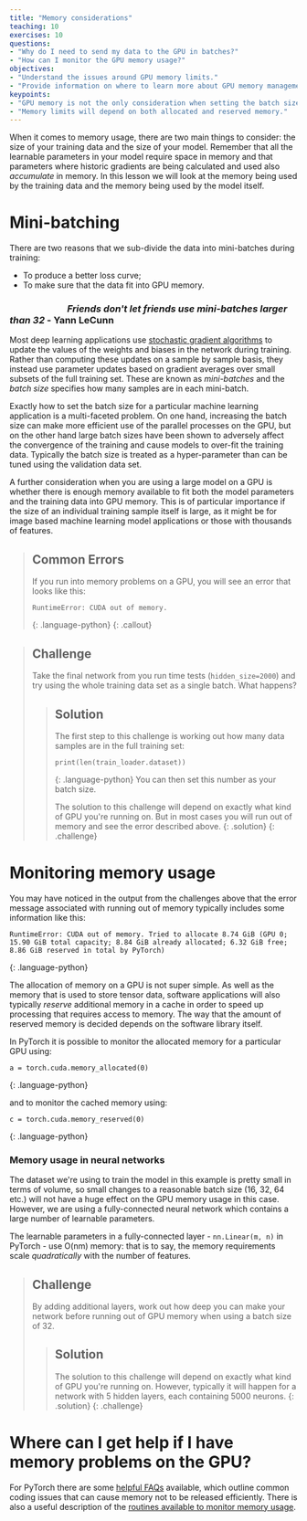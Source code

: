 ```yaml
---
title: "Memory considerations"
teaching: 10
exercises: 10
questions:
- "Why do I need to send my data to the GPU in batches?"
- "How can I monitor the GPU memory usage?"
objectives:
- "Understand the issues around GPU memory limits."
- "Provide information on where to learn more about GPU memory management."
keypoints:
- "GPU memory is not the only consideration when setting the batch size."
- "Memory limits will depend on both allocated and reserved memory."
---
```


When it comes to memory usage, there are two main things to consider: the size of your training data and the size of your model. Remember that all the learnable parameters in your model require space in memory and that parameters where historic gradients are being calculated and used also *accumulate* in memory. In this lesson we will look at the memory being used by the training data and the memory being used by the model itself.

# Mini-batching

There are two reasons that we sub-divide the data into mini-batches during training:

* To produce a better loss curve;
* To make sure that the data fit into GPU memory.

### &nbsp; &nbsp; &nbsp; &nbsp; &nbsp; &nbsp; &nbsp; &nbsp; &nbsp; &nbsp; &nbsp; &nbsp; &nbsp; *Friends don't let friends use mini-batches larger than 32* - Yann LeCunn

Most deep learning applications use [stochastic gradient algorithms](https://hsf-training.github.io/hsf-training-ml-webpage/02-mltechnical/index.html) to update the values of the weights and biases in the network during training. Rather than computing these updates on a sample by sample basis, they instead use parameter updates based on gradient averages over small subsets of the full training set. These are known as *mini-batches* and the *batch size* specifies how many samples are in each mini-batch. 

Exactly how to set the batch size for a particular machine learning application is a multi-faceted problem. On one hand, increasing the batch size can make more efficient use of the parallel processes on the GPU, but on the other hand large batch sizes have been shown to adversely affect the convergence of the training and cause models to over-fit the training data. Typically the batch size is treated as a hyper-parameter than can be tuned using the validation data set.

A further consideration when you are using a large model on a GPU is whether there is enough memory available to fit both the model parameters and the training data into GPU memory. This is of particular importance if the size of an individual training sample itself is large, as it might be for image based machine learning model applications or those with thousands of features. 

> ## Common Errors
> If you run into memory problems on a GPU, you will see an error that looks like this:
>
> ~~~
> RuntimeError: CUDA out of memory.
> ~~~
> {: .language-python}
{: .callout}

> ## Challenge
> Take the final network from you run time tests (`hidden_size=2000`) and try using the whole training data set as a single batch. What happens?
> 
> > ## Solution
> > 
> > The first step to this challenge is working out how many data samples are in the full training set:
> > ~~~
> > print(len(train_loader.dataset))
> > ~~~
> > {: .language-python}
> > You can then set this number as your batch size.
> > 
> > The solution to this challenge will depend on exactly what kind of GPU you're running on. But in most cases you will run out of memory and see the error described above.
> {: .solution}
{: .challenge}


# Monitoring memory usage

You may have noticed in the output from the challenges above that the error message associated with running out of memory typically includes some information like this:

~~~
RuntimeError: CUDA out of memory. Tried to allocate 8.74 GiB (GPU 0; 15.90 GiB total capacity; 8.84 GiB already allocated; 6.32 GiB free; 8.86 GiB reserved in total by PyTorch)
~~~
{: .language-python}

The allocation of memory on a GPU is not super simple. As well as the memory that is used to store tensor data, software applications will also typically *reserve* additional memory in a cache in order to speed up processing that requires access to memory. The way that the amount of reserved memory is decided depends on the software library itself.  

In PyTorch it is possible to monitor the allocated memory for a particular GPU using:

~~~
a = torch.cuda.memory_allocated(0)
~~~
{: .language-python}

and to monitor the cached memory using:

~~~
c = torch.cuda.memory_reserved(0)
~~~
{: .language-python}

### Memory usage in neural networks

The dataset we're using to train the model in this example is pretty small in terms of volume, so small changes to a reasonable batch size (16, 32, 64 etc.) will not have a huge effect on the GPU memory usage in this case. However, we are using a fully-connected neural network which contains a large number of learnable parameters. 

The learnable parameters in a fully-connected layer - `nn.Linear(m, n)` in PyTorch - use O(nm) memory: that is to say, the memory requirements scale *quadratically* with the number of features.

> ## Challenge
> By adding additional layers, work out how deep you can make your network before running out of GPU memory when using a batch size of 32.
> 
> > ## Solution
> > 
> > The solution to this challenge will depend on exactly what kind of GPU you're running on. However, typically it will happen for a network with 5 hidden layers, each containing 5000 neurons.
> {: .solution}
{: .challenge}


# Where can I get help if I have memory problems on the GPU?

For PyTorch there are some [helpful FAQs](https://pytorch.org/docs/stable/notes/faq.html) available, which outline common coding issues that can cause memory not to be released efficiently. There is also a useful description of the [routines available to monitor memory usage](https://pytorch.org/docs/stable/notes/cuda.html#cuda-memory-management).

